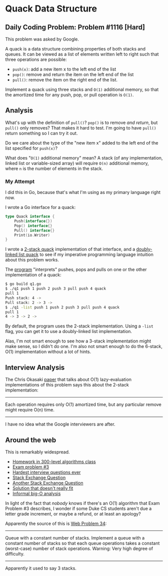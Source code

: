 # Quack Data Structure
## Daily Coding Problem: Problem #1116 [Hard]

This problem was asked by Google.

A quack is a data structure combining properties of both stacks and queues.
It can be viewed as a list of elements written left to right such that three
operations are possible:

* `push(x)`: add a new item x to the left end of the list
* `pop()`: remove and return the item on the left end of the list
* `pull()`: remove the item on the right end of the list.

Implement a quack using three stacks and `O(1)` additional memory,
so that the amortized time for any push, pop, or pull operation is `O(1)`.

## Analysis

What's up with the definition of `pull()`?
`pop()` is to remove *and return*,
but `pull()` only removes?
That makes it hard to test.
I'm going to have `pull()` return something so I can try it out.

Do we care about the type of the "new item x" added to the left end of the list
specified for `push(x)`?

What does "`O(1)` additional memory" mean? A stack (of any implementation,
linked list or variable-sized array) will require `O(n)` additional memory,
where `n` is the number of elements in the stack.

### My Attempt

I did this in Go, because that's what I'm using as my primary language right now.

I wrote a Go interface for a quack:

```go
type Quack interface {
    Push(interface{})
    Pop() interface{}
    Pull() interface{}
    Print(io.Writer)
}
```
I wrote a [2-stack quack](quack/stack.go) implementation of that interface,
and a [doubly-linked list quack](quack/list.go) to see if my
imperative programming language intuition about this problem works.

The [program](q1.go) "interprets" pushes, pops and pulls on one or the other
implementation of a quack:

```sh
$ go build q1.go
$ ./q1 push 1 push 2 push 3 pull push 4 quack
pull 1
Push stack: 4 -> 
Pull stack: 2 -> 3 -> 
$ ./q1 -list push 1 push 2 push 3 pull push 4 quack
pull 1
4 -> 3 -> 2 -> 

```

By default, the program uses the 2-stack implementation.
Using a `-list` flag, you can get it to use a doubly-linked list implementation.

Alas, I'm not smart enough to see how a 3-stack implementation might make sense,
so I didn't do one.
I'm also not smart enough to do the 6-stack,
O(1) implementation without a lot of hints.

## Interview Analysis

The Chris Okasaki [paper](https://www.cambridge.org/core/journals/journal-of-functional-programming/article/simple-and-efficient-purely-functional-queues-and-deques/7B3036772616B39E87BF7FBD119015AB)
that talks about O(1) lazy-evaluation implementations of this problem says this
about the 2-stack implementation:

---

Each operation requires only O(1) amortized time,
but any particular remove might require O(n) time.

---

I have no idea what the Google interviewers are after.


## Around the web

This is remarkably widespread.

* [Homework in 300-level algorithms class](http://jeffe.cs.illinois.edu/teaching/algorithms/hwex/s04/hw4.pdf)
* [Exam problem #3](https://www.cs.duke.edu/education/assets_documents/exam_532_algo_fall16.pdf)
* [Hardest interview questions ever](https://www.scien.cx/2021/09/09/the-hardest-coding-interview-questions-ever/)
* [Stack Exchange Question](https://stackoverflow.com/questions/53577545/two-stacks-with-a-deque-whats-the-purpose-of-implementing-it?rq=1)
* [Another Stack Exchange Question](https://stackoverflow.com/questions/624704/design-a-stack-that-can-also-dequeue-in-o1-amortized-time)
* [Solution that doesn't really fit](https://dev.to/sharansharma94/google-interview-problem-solution-ae2)
* [Informal big-O analysis](http://trsong.github.io/python/java/2021/02/02/DailyQuestionsFeb.html#apr-21-2021-easy-special-stack)

In light of the fact that *nobody* knows if there's an O(1) algorithm
that Exam Problem #3 describes, I wonder if some Duke CS students aren't due
a letter grade increment, or maybe a refund, or at least an apology?

Apparently the source of this is [Web Problem 34](https://algs4.cs.princeton.edu/13stacks/):

---
Queue with a constant number of stacks.
Implement a queue with a constant number of stacks
so that each queue operations takes a constant (worst-case) number of stack operations.
Warning: Very high degree of difficulty. 

---

Apparently it used to say 3 stacks.
